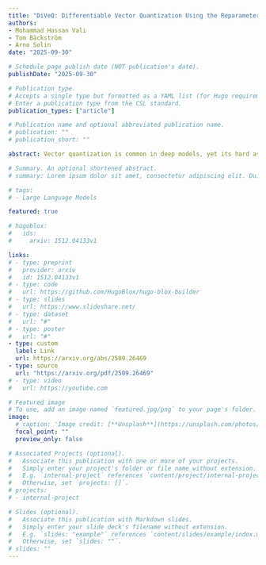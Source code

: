 ```yaml
---
title: "DiVeQ: Differentiable Vector Quantization Using the Reparameterization Trick"
authors:
- Mohammad Hassan Vali
- Tom Bäckström
- Arno Solin
date: "2025-09-30"

# Schedule page publish date (NOT publication's date).
publishDate: "2025-09-30"

# Publication type.
# Accepts a single type but formatted as a YAML list (for Hugo requirements).
# Enter a publication type from the CSL standard.
publication_types: ["article"]

# Publication name and optional abbreviated publication name.
# publication: ""
# publication_short: ""

abstract: Vector quantization is common in deep models, yet its hard assignments block gradients and hinder end-to-end training. We propose DiVeQ, which treats quantization as adding an error vector that mimics the quantization distortion, keeping the forward pass hard while letting gradients flow. We also present a space-filling variant (SF-DiVeQ) that assigns to a curve constructed by the lines connecting codewords, resulting in less quantization error and full codebook usage. Both methods train end-to-end without requiring auxiliary losses or temperature schedules. On VQ-VAE compression and VQGAN generation across various data sets, they improve reconstruction and sample quality over alternative quantization approaches.

# Summary. An optional shortened abstract.
# summary: Lorem ipsum dolor sit amet, consectetur adipiscing elit. Duis posuere tellus ac convallis placerat. Proin tincidunt magna sed ex sollicitudin condimentum.

# tags:
# - Large Language Models

featured: true

# hugoblox:
#   ids:
#     arxiv: 1512.04133v1

links:
# - type: preprint
#   provider: arxiv
#   id: 1512.04133v1
# - type: code
#   url: https://github.com/HugoBlox/hugo-blox-builder
# - type: slides
#   url: https://www.slideshare.net/
# - type: dataset
#   url: "#"
# - type: poster
#   url: "#"
- type: custom
  label: Link
  url: https://arxiv.org/abs/2509.26469
- type: source
  url: "https://arxiv.org/pdf/2509.26469"
# - type: video
#   url: https://youtube.com

# Featured image
# To use, add an image named `featured.jpg/png` to your page's folder. 
image:
  # caption: 'Image credit: [**Unsplash**](https://unsplash.com/photos/s9CC2SKySJM)'
  focal_point: ""
  preview_only: false

# Associated Projects (optional).
#   Associate this publication with one or more of your projects.
#   Simply enter your project's folder or file name without extension.
#   E.g. `internal-project` references `content/project/internal-project/index.md`.
#   Otherwise, set `projects: []`.
# projects:
# - internal-project

# Slides (optional).
#   Associate this publication with Markdown slides.
#   Simply enter your slide deck's filename without extension.
#   E.g. `slides: "example"` references `content/slides/example/index.md`.
#   Otherwise, set `slides: ""`.
# slides: ""
---
```


<!-- This work is driven by the results in my [previous paper](/publications/conference-paper/) on LLMs. -->

<!-- > [!NOTE]
> Create your slides in Markdown - click the *Slides* button to check out the example. -->

<!-- Add the publication's **full text** or **supplementary notes** here. You can use rich formatting such as including [code, math, and images](https://docs.hugoblox.com/content/writing-markdown-latex/). -->
